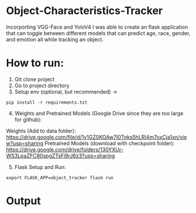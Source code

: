 # Object-Characteristics-Tracker

Incorporting VGG-Face and YoloV4 I was able to create an flask application that can toggle between different models that can predict age, race, gender, and emotion all while tracking an object. 

# How to run:

1) Git clone project
2) Go to project directory
3) Setup env (optional, but recommended) ->  

`
pip install -r requirements.txt
`

4) Weights and Pretrained Models (Google Drive since they are too large for github):

Weights (Add to data folder): https://drive.google.com/file/d/1v1GZ0KOAw7I0Tnks5hLRI4m7oxCja1xn/view?usp=sharing
Pretrained Models (download with checkpoint folder): https://drive.google.com/drive/folders/130YXUr-WS3LpaZFC80spgZTsFi9rJ6z3?usp=sharing

5) Flask Setup and Run: 

`
export FLASK_APP=object_tracker
flask run
`

# Output